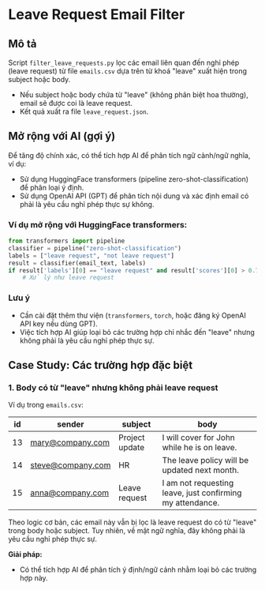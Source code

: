 # Leave Request Email Filter

## Mô tả
Script `filter_leave_requests.py` lọc các email liên quan đến nghỉ phép (leave request) từ file `emails.csv` dựa trên từ khoá "leave" xuất hiện trong subject hoặc body.
- Nếu subject hoặc body chứa từ "leave" (không phân biệt hoa thường), email sẽ được coi là leave request.
- Kết quả xuất ra file `leave_request.json`.

## Mở rộng với AI (gợi ý)
Để tăng độ chính xác, có thể tích hợp AI để phân tích ngữ cảnh/ngữ nghĩa, ví dụ:
- Sử dụng HuggingFace transformers (pipeline zero-shot-classification) để phân loại ý định.
- Sử dụng OpenAI API (GPT) để phân tích nội dung và xác định email có phải là yêu cầu nghỉ phép thực sự không.

### Ví dụ mở rộng với HuggingFace transformers:
```python
from transformers import pipeline
classifier = pipeline("zero-shot-classification")
labels = ["leave request", "not leave request"]
result = classifier(email_text, labels)
if result['labels'][0] == "leave request" and result['scores'][0] > 0.7:
    # Xử lý như leave request
```

### Lưu ý
- Cần cài đặt thêm thư viện (`transformers`, `torch`, hoặc đăng ký OpenAI API key nếu dùng GPT).
- Việc tích hợp AI giúp loại bỏ các trường hợp chỉ nhắc đến "leave" nhưng không phải là yêu cầu nghỉ phép thực sự.


## Case Study: Các trường hợp đặc biệt

### 1. Body có từ "leave" nhưng không phải leave request
Ví dụ trong `emails.csv`:

| id  | sender            | subject         | body                                               |
|-----|-------------------|-----------------|----------------------------------------------------|
| 13  | mary@company.com  | Project update  | I will cover for John while he is on leave.        |
| 14  | steve@company.com | HR              | The leave policy will be updated next month.       |
| 15  | anna@company.com  | Leave request   | I am not requesting leave, just confirming my attendance. |

Theo logic cơ bản, các email này vẫn bị lọc là leave request do có từ "leave" trong body hoặc subject. Tuy nhiên, về mặt ngữ nghĩa, đây không phải là yêu cầu nghỉ phép thực sự.

**Giải pháp:**
- Có thể tích hợp AI để phân tích ý định/ngữ cảnh nhằm loại bỏ các trường hợp này.
